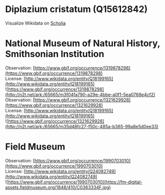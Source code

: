 
Diplazium cristatum (Q15612842)
===============================
  
Visualize Wikidata on [Scholia](https://scholia.toolforge.org/taxon/Q15612842)
# National Museum of Natural History, Smithsonian Institution
  
Observation: [https://www.gbif.org/occurrence/1319878298](https://www.gbif.org/occurrence/1319878298)  
License: [http://www.wikidata.org/entity/Q18199165](http://www.wikidata.org/entity/Q18199165)  
![https://www.gbif.org/occurrence/1319878298](http://n2t.net/ark:/65665/m3f04fa790-a29e-4bbe-a0f1-5ea0768e4cf2)  
Observation: [https://www.gbif.org/occurrence/1321629928](https://www.gbif.org/occurrence/1321629928)  
License: [http://www.wikidata.org/entity/Q18199165](http://www.wikidata.org/entity/Q18199165)  
![https://www.gbif.org/occurrence/1321629928](http://n2t.net/ark:/65665/m35d48fc27-f50c-485a-b365-99a8e5d0ee33)
# Field Museum
  
Observation: [https://www.gbif.org/occurrence/1990703010](https://www.gbif.org/occurrence/1990703010)  
License: [http://www.wikidata.org/entity/Q24082749](http://www.wikidata.org/entity/Q24082749)  
![https://www.gbif.org/occurrence/1990703010](https://fm-digital-assets.fieldmuseum.org/1848/410/C0363334F.jpg)